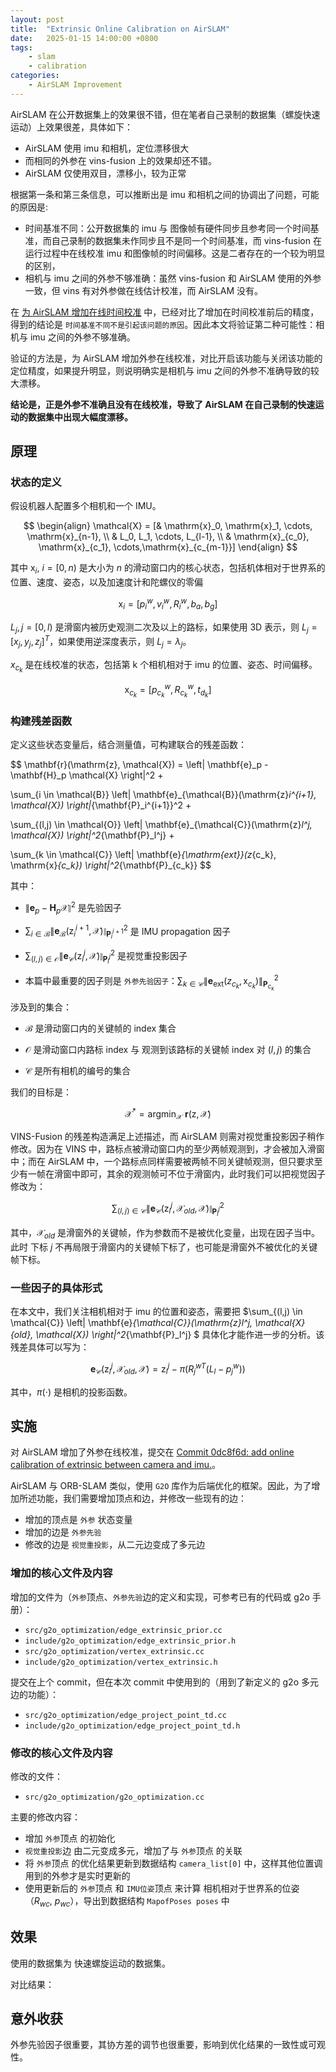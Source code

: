 ```yaml
---
layout: post
title:  "Extrinsic Online Calibration on AirSLAM" 
date:   2025-01-15 14:00:00 +0800
tags: 
    - slam
    - calibration
categories:
    - AirSLAM Improvement
---
```



AirSLAM 在公开数据集上的效果很不错，但在笔者自己录制的数据集（螺旋快速运动）上效果很差，具体如下：

- AirSLAM 使用 imu 和相机，定位漂移很大
- 而相同的外参在 vins-fusion 上的效果却还不错。
- AirSLAM 仅使用双目，漂移小，较为正常

根据第一条和第三条信息，可以推断出是 imu 和相机之间的协调出了问题，可能的原因是: 

- 时间基准不同：公开数据集的 imu 与 图像帧有硬件同步且参考同一个时间基准，而自己录制的数据集未作同步且不是同一个时间基准，而 vins-fusion 在运行过程中在线校准 imu 和图像帧的时间偏移。这是二者存在的一个较为明显的区别，
- 相机与 imu 之间的外参不够准确：虽然 vins-fusion 和 AirSLAM 使用的外参一致，但 vins 有对外参做在线估计校准，而 AirSLAM 没有。


在 [为 AirSLAM 增加在线时间校准](https://longer95479.github.io/temporal-online-calibration-exp) 中，已经对比了增加在时间校准前后的精度，得到的结论是 `时间基准不同不是引起该问题的原因`。因此本文将验证第二种可能性：相机与 imu 之间的外参不够准确。

验证的方法是，为 AirSLAM 增加外参在线校准，对比开启该功能与关闭该功能的定位精度，如果提升明显，则说明确实是相机与 imu 之间的外参不准确导致的较大漂移。

**结论是，正是外参不准确且没有在线校准，导致了 AirSLAM 在自己录制的快速运动的数据集中出现大幅度漂移。**

## 原理

### 状态的定义

假设机器人配置多个相机和一个 IMU。

$$
\begin{align}
\mathcal{X} = [& \mathrm{x}_0, \mathrm{x}_1, \cdots, \mathrm{x}_{n-1}, \\
& L_0, L_1, \cdots, L_{l-1}, \\
& \mathrm{x}_{c_0}, \mathrm{x}_{c_1}, \cdots,\mathrm{x}_{c_{m-1}}]
\end{align}
$$

其中 $\mathrm{x}_i,\ i = [0, n)$ 是大小为 $n$ 的滑动窗口内的核心状态，包括机体相对于世界系的位置、速度、姿态，以及加速度计和陀螺仪的零偏

$$
\mathrm{x}_i = [p_i^w, v_i^w, R_i^w, b_a, b_g]
$$


$L_j, j= [0, l)$ 是滑窗内被历史观测二次及以上的路标，如果使用 3D 表示，则 $L_j = [x_j, y_j, z_j]^T$，如果使用逆深度表示，则 $L_j = \lambda_j$。

$x_{c_k}$ 是在线校准的状态，包括第 k 个相机相对于 imu 的位置、姿态、时间偏移。

$$
\mathrm{x}_{c_k} = [p_{c_k}^w, R_{c_k}^w, t_{d_k}]
$$

### 构建残差函数

定义这些状态变量后，结合测量值，可构建联合的残差函数：

$$
\mathbf{r}(\mathrm{z}, \mathcal{X}) = \left\| \mathbf{e}_p - \mathbf{H}_p \mathcal{X} \right\|^2 + 

\sum_{i \in \mathcal{B}} \left\| \mathbf{e}_{\mathcal{B}}(\mathrm{z}_i^{i+1}, \mathcal{X}) \right\|_{\mathbf{P}_i^{i+1}}^2 + 

\sum_{(l,j) \in \mathcal{O}} \left\| \mathbf{e}_{\mathcal{C}}(\mathrm{z}_l^j, \mathcal{X}) \right\|^2_{\mathbf{P}_l^j} +

\sum_{k \in \mathcal{C}} \left\| \mathbf{e}_{\mathrm{ext}}(z_{c_k}, \mathrm{x}_{c_k}) \right\|^2_{\mathbf{P}_{c_k}}
$$

其中：
- $\left\| \mathbf{e}_p - \mathbf{H}_p \mathcal{X} \right\|^2$ 是先验因子

- $\sum_{i \in \mathcal{B}} \left\| \mathbf{e}_{\mathcal{B}}(\mathrm{z}_i^{i+1}, \mathcal{X}) \right\|_{\mathbf{P}_i^{i+1}}^2$ 是 IMU propagation 因子

- $\sum_{(l,j) \in \mathcal{O}} \left\| \mathbf{e}_{\mathcal{C}}(\mathrm{z}_l^j, \mathcal{X}) \right\|^2_{\mathbf{P}_l^j}$ 是视觉重投影因子

- 本篇中最重要的因子则是 `外参先验因子`：$\sum_{k \in \mathcal{C}} \left\| \mathbf{e}_{\mathrm{ext}}(z_{c_k}, \mathrm{x}_{c_k}) \right\|^2_{\mathbf{P}_{c_k}}$

涉及到的集合：

- $\mathcal{B}$ 是滑动窗口内的关键帧的 index 集合

- $\mathcal{O}$ 是滑动窗口内路标 index 与 观测到该路标的关键帧 index 对 $(l,j)$ 的集合

- $\mathcal{C}$ 是所有相机的编号的集合

我们的目标是：

$$
\mathcal{X}^* = \mathrm{argmin}_{\mathcal{X}}\  \mathbf{r}(\mathrm{z}, \mathcal{X})
$$

VINS-Fusion 的残差构造满足上述描述，而 AirSLAM 则需对视觉重投影因子稍作修改。因为在 VINS 中，路标点被滑动窗口内的至少两帧观测到，才会被加入滑窗中；而在 AirSLAM 中，一个路标点同样需要被两帧不同关键帧观测，但只要求至少有一帧在滑窗中即可，其余的观测帧可不位于滑窗内，此时我们可以把视觉因子修改为：

$$
\sum_{(l,j) \in \mathcal{C}} \left\| \mathbf{e}_{\mathcal{C}}(\mathrm{z}_l^j, \mathcal{X}_{old}, \mathcal{X}) \right\|^2_{\mathbf{P}_l^j}
$$

其中，$\mathcal{X}_{old}$ 是滑窗外的关键帧，作为参数而不是被优化变量，出现在因子当中。此时 下标 $j$ 不再局限于滑窗内的关键帧下标了，也可能是滑窗外不被优化的关键帧下标。


### 一些因子的具体形式

在本文中，我们关注相机相对于 imu 的位置和姿态，需要把 $\sum_{(l,j) \in \mathcal{C}} \left\| \mathbf{e}_{\mathcal{C}}(\mathrm{z}_l^j, \mathcal{X}_{old}, \mathcal{X}) \right\|^2_{\mathbf{P}_l^j} $ 具体化才能作进一步的分析。该残差具体可以写为：

$$
\mathbf{e}_{\mathcal{C}}(\mathrm{z}_l^j, \mathcal{X}_{old}, \mathcal{X}) = 
\mathrm{z}_l^j - \pi \left(R_j^{wT} (L_l - p_j^w) \right)
$$

其中，$\pi (\cdot)$ 是相机的投影函数。

## 实施

对 AirSLAM 增加了外参在线校准，提交在
[Commit 0dc8f6d: add online calibration of extrinsic between camera and imu.](https://github.com/sair-lab/AirSLAM/commit/0dc8f6d6d62eae5804fa85b85d2c8233e97cbce9)。

AirSLAM 与 ORB-SLAM 类似，使用 `G2O` 库作为后端优化的框架。因此，为了增加所述功能，我们需要增加顶点和边，并修改一些现有的边：

- 增加的顶点是 `外参` 状态变量
- 增加的边是 `外参先验`
- 修改的边是 `视觉重投影`，从二元边变成了多元边



### 增加的核心文件及内容

增加的文件为（`外参`顶点、`外参先验`边的定义和实现，可参考已有的代码或 g2o 手册）：
- `src/g2o_optimization/edge_extrinsic_prior.cc`
- `include/g2o_optimization/edge_extrinsic_prior.h` 
- `src/g2o_optimization/vertex_extrinsic.cc`
- `include/g2o_optimization/vertex_extrinsic.h`

提交在上个 commit，但在本次 commit 中使用到的（用到了新定义的 g2o 多元边的功能）：
- `src/g2o_optimization/edge_project_point_td.cc`
- `include/g2o_optimization/edge_project_point_td.h`

### 修改的核心文件及内容

修改的文件：
- `src/g2o_optimization/g2o_optimization.cc`

主要的修改内容：
- 增加 `外参`顶点 的初始化
- `视觉重投影`边 由二元变成多元，增加了与 `外参`顶点 的关联
- 将 `外参`顶点 的优化结果更新到数据结构 `camera_list[0]` 中，这样其他位置调用到的外参才是实时更新的
- 使用更新后的 `外参`顶点 和 `IMU位姿`顶点 来计算 相机相对于世界系的位姿（$R_{wc},\ p_{wc}$），导出到数据结构 `MapofPoses poses` 中

## 效果

使用的数据集为 快速螺旋运动的数据集。

对比结果：


## 意外收获

外参先验因子很重要，其协方差的调节也很重要，影响到优化结果的一致性或可观性。


